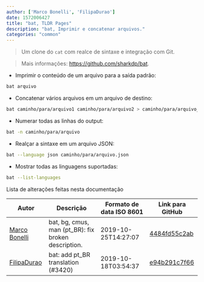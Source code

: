 ```yaml
---
author: ['Marco Bonelli', 'FilipaDurao']
date: 1572006427
title: "bat, TLDR Pages"
description: "bat, Imprimir e concatenar arquivos."
categories: "common"
---
```

> Um clone do `cat` com realce de sintaxe e integração com Git.

> Mais informações: <https://github.com/sharkdp/bat>.

- Imprimir o conteúdo de um arquivo para a saída padrão:

```bash
bat arquivo
```

- Concatenar vários arquivos em um arquivo de destino:

```bash
bat caminho/para/arquivo1 caminho/para/arquivo2 > caminho/para/arquivo_destino
```

- Numerar todas as linhas do output:

```bash
bat -n caminho/para/arquivo
```

- Realçar a sintaxe em um arquivo JSON:

```bash
bat --language json caminho/para/arquivo.json
```

- Mostrar todas as linguagens suportadas:

```bash
bat --list-languages
```
Lista de alterações feitas nesta documentação


Autor | Descrição | Formato de data ISO 8601 | Link para GitHub
------|-----|-----|-----
[Marco Bonelli](mailto:marco@mebeim.net) | bat, bg, cmus, man (pt_BR): fix broken description. | 2019-10-25T14:27:07 | [4484fd55c2ab](https://github.com/tldr-pages/tldr/commit/4484fd55c2aba7fec86030afe5429545c82b7f8c)
[FilipaDurao](mailto:32716065+FilipaDurao@users.noreply.github.com) | bat: add pt_BR translation (#3420) | 2019-10-18T03:54:37 | [e94b291c7f66](https://github.com/tldr-pages/tldr/commit/e94b291c7f66db4b86db6070bd1ab24a8e8ac46b)

